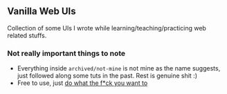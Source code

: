## Vanilla Web UIs

Collection of some UIs I wrote while learning/teaching/practicing web related stuffs.

### Not really important things to note

- Everything inside `archived/not-mine` is not mine as the name suggests, just followed along some tuts in the past. Rest is genuine shit :)
- Free to use, just [do what the f*ck you want to](https://github.com/FireHead90544/vanilla-web-ui/blob/master/LICENSE)
